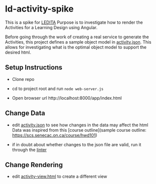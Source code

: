 ld-activity-spike
=================

This is a spike for [LEDITA](https://github.com/arpetti/LEDITA)
Purpose is to investigate how to render the Activities for a Learning Design using Angular.

Before going through the work of creating a real service to generate the Activities, this project defines a sample object model in [activity.json](app/data/activity.json). This allows for investigating what is the optimal object model to support the desired html.

## Setup Instructions

* Clone repo

* cd to project root and run ```node web-server.js```

* Open browser url http://localhost:8000/app/index.html

## Change Data

* edit [activity.json](app/data/activity.json) to see how changes in the data may affect the html
Data was inspired from this [course outline](sample course outline: https://scs.senecac.on.ca/course/hwd101)

* if in doubt about whether changes to the json file are valid, run it through the [linter](http://jsonlint.com/)

## Change Rendering

* edit [activity-view.html](app/partials/activity-view.html) to create a different view
